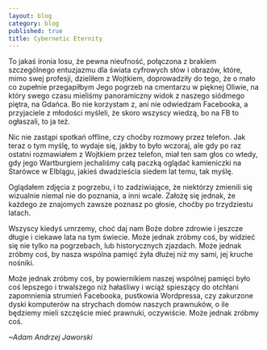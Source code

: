 ```yaml
---
layout: blog
category: blog
published: true
title: Cybernetic Eternity
---
```


To jakaś ironia losu, że pewna nieufność, połączona z brakiem szczególnego entuzjazmu dla świata cyfrowych słów i obrazów, które, mimo swej profesji, dzieliłem z Wojtkiem, doprowadziły do tego, że o mało co zupełnie przegapiłbym Jego pogrzeb na cmentarzu w pięknej Oliwie, na który swego czasu mieliśmy panoramiczny widok z naszego siódmego piętra, na Gdańca. Bo nie korzystam z, ani nie odwiedzam Facebooka, a przyjaciele z młodości myśleli, że skoro wszyscy wiedzą, bo na FB to ogłaszali, to ja też.

Nic nie zastąpi spotkań offline, czy choćby rozmowy przez telefon. Jak teraz o tym myślę, to wydaje się, jakby to było wczoraj, ale gdy po raz ostatni rozmawiałem z Wojtkiem przez telefon, miał ten sam głos co wtedy, gdy jego Wartburgiem jechaliśmy całą paczką oglądać kamieniczki na Starówce w Elblągu, jakieś dwadzieścia siedem lat temu, tak myślę.

Oglądałem zdjęcia z pogrzebu, i to zadziwiające, że niektórzy zmienili się wizualnie niemal nie do poznania, a inni wcale. Założę się jednak, że każdego ze znajomych zawsze poznasz po głosie, choćby po trzydziestu latach.

Wszyscy kiedyś umrzemy, choć daj nam Boże dobre zdrowie i jeszcze długie i ciekawe lata na tym świecie. Może jednak zróbmy coś, by widzieć się nie tylko na pogrzebach, lub historycznych zjazdach. Może jednak zróbmy coś, by nasza wspólna pamięć żyła dłużej niż my sami, jej kruche nośniki.

Może jednak zróbmy coś, by powiernikiem naszej wspólnej pamięci było coś lepszego i trwalszego niż hałaśliwy i wciąż spieszący do otchłani zapomnienia strumień Facebooka, pustkowia Wordpressa, czy zakurzone dyski komputerów na strychach domów naszych prawnuków, o ile będziemy mieli szczęście mieć prawnuki, oczywiście. Może jednak zróbmy coś.

_~Adam Andrzej Jaworski_